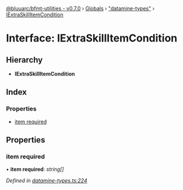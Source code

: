 [@bluuarc/bfmt-utilities - v0.7.0](../README.md) › [Globals](../globals.md) › ["datamine-types"](../modules/_datamine_types_.md) › [IExtraSkillItemCondition](_datamine_types_.iextraskillitemcondition.md)

# Interface: IExtraSkillItemCondition

## Hierarchy

* **IExtraSkillItemCondition**

## Index

### Properties

* [item required](_datamine_types_.iextraskillitemcondition.md#item-required)

## Properties

###  item required

• **item required**: *string[]*

*Defined in [datamine-types.ts:224](https://github.com/BluuArc/bfmt-utilities/blob/master/src/datamine-types.ts#L224)*
